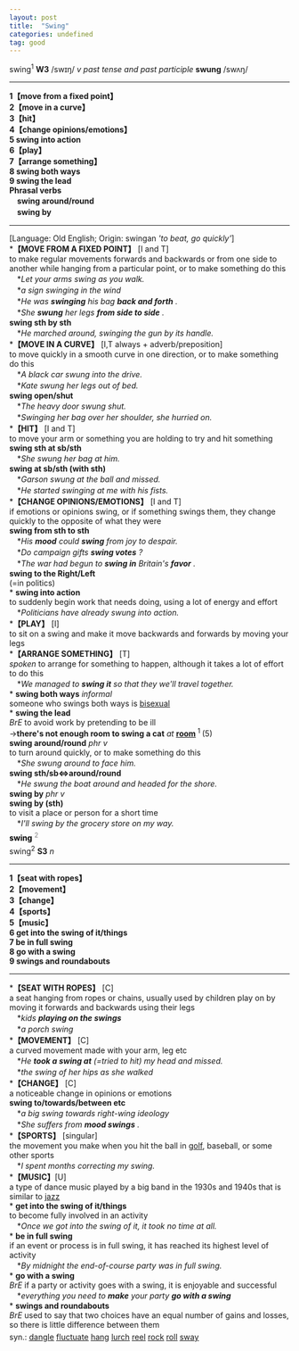 ```yaml
---
layout: post
title:  "Swing"
categories: undefined
tag: good
---
```

<DIV style="MARGIN: 0px 0px 5px">swing<SUP>1</SUP> <B>W3</B> /swɪŋ/ <I>v past tense and past participle</I> <B>swung</B> /swʌŋ/
<HR>
<B>1【move from a fixed point】</B><BR><B>2【move in a curve】</B><BR><B>3【hit】</B><BR><B>4【change opinions/emotions】</B><BR><B>5 swing into action</B><BR><B>6【play】</B><BR><B>7【arrange something】</B><BR><B>8 swing both ways</B><BR><B>9 swing the lead</B><BR><B>Phrasal verbs</B><BR>　<B>swing around/round</B><BR>　<B>swing by</B>
<HR>
[Language: Old English; Origin: swingan <I>'to beat, go quickly'</I>]<BR>*<B>【MOVE FROM A FIXED POINT】</B> [I and T]<BR>to make regular movements forwards and backwards or from one side to another while hanging from a particular point, or to make something do this<BR>　*<I>Let your arms swing as you walk.</I><BR>　*<I>a sign swinging in the wind</I><BR>　*<I>He was <B>swinging</B> his bag <B>back and forth</B> .</I><BR>　*<I>She <B>swung</B> her legs <B>from side to side</B> .</I><BR><B>swing sth by sth</B><BR>　*<I>He marched around, swinging the gun by its handle.</I><BR>*<B>【MOVE IN A CURVE】</B> [I,T always + adverb/preposition]<BR>to move quickly in a smooth curve in one direction, or to make something do this<BR>　*<I>A black car swung into the drive.</I><BR>　*<I>Kate swung her legs out of bed.</I><BR><B>swing open/shut</B><BR>　*<I>The heavy door swung shut.</I><BR>　*<I>Swinging her bag over her shoulder, she hurried on.</I><BR>*<B>【HIT】</B> [I and T]<BR>to move your arm or something you are holding to try and hit something<BR><B>swing sth at sb/sth</B><BR>　*<I>She swung her bag at him.</I><BR><B>swing at sb/sth (with sth)</B><BR>　*<I>Garson swung at the ball and missed.</I><BR>　*<I>He started swinging at me with his fists.</I><BR>*<B>【CHANGE OPINIONS/EMOTIONS】</B> [I and T]<BR>if emotions or opinions swing, or if something swings them, they change quickly to the opposite of what they were<BR><B>swing from sth to sth</B><BR>　*<I>His <B>mood</B> could <B>swing</B> from joy to despair.</I><BR>　*<I>Do campaign gifts <B>swing votes</B> ?</I><BR>　*<I>The war had begun to <B>swing in</B> Britain's <B>favor</B> .</I><BR><B>swing to the Right/Left</B><BR>(=in politics) <BR>* <B>swing into action</B><BR>to suddenly begin work that needs doing, using a lot of energy and effort<BR>　*<I>Politicians have already swung into action.</I><BR>*<B>【PLAY】</B> [I]<BR>to sit on a swing and make it move backwards and forwards by moving your legs<BR>*<B>【ARRANGE SOMETHING】</B> [T]<BR><I>spoken</I> to arrange for something to happen, although it takes a lot of effort to do this<BR>　*<I>We managed to <B>swing it</B> so that they we'll travel together.</I><BR>* <B>swing both ways</B> <I>informal</I> <BR>someone who swings both ways is <A href="{{ site.baseurl }}/bisexual"><U>bisexual</U></A><BR>* <B>swing the lead</B><BR><I>BrE</I> to avoid work by pretending to be ill<BR>→<B>there's not enough room to swing a cat</B> <I>at</I> <B><A href="{{ site.baseurl }}/room"><U>room</U></A> </B><SUP>1 </SUP>(5)<BR><B>swing around/round</B> <I>phr v</I><BR>to turn around quickly, or to make something do this<BR>　*<I>She swung around to face him.</I><BR><B>swing sth/sb⇔around/round</B><BR>　*<I>He swung the boat around and headed for the shore.</I><BR><B>swing by</B> <I>phr v</I><BR><B>swing by (sth)</B><BR>to visit a place or person for a short time<BR>　*<I>I'll swing by the grocery store on my way.</I></DIV>
<DIV style="COLOR: #808080; MARGIN: 0px 0px 5px; LINE-HEIGHT: normal"><SPAN style="FONT-SIZE: 10.5pt; COLOR: #000000; LINE-HEIGHT: normal"><B>swing</B></SPAN> <SUP style="FONT-SIZE: 83%; LINE-HEIGHT: normal">2</SUP> </DIV>
<DIV style="MARGIN: 0px 0px 5px">swing<SUP>2</SUP> <B>S3</B> <I>n</I> <BR>
<HR>
<B>1【seat with ropes】</B><BR><B>2【movement】</B><BR><B>3【change】</B><BR><B>4【sports】</B><BR><B>5【music】</B><BR><B>6 get into the swing of it/things</B><BR><B>7 be in full swing</B><BR><B>8 go with a swing</B><BR><B>9 swings and roundabouts</B>
<HR>
*<B>【SEAT WITH ROPES】</B> [C] <BR>a seat hanging from ropes or chains, usually used by children play on by moving it forwards and backwards using their legs<BR>　*<I>kids <B>playing on the swings</B> </I><BR>　*<I>a porch swing</I><BR>*<B>【MOVEMENT】</B> [C] <BR>a curved movement made with your arm, leg etc<BR>　*<I>He <B>took a swing at</B> (=tried to hit) my head and missed.</I><BR>　*<I>the swing of her hips as she walked</I><BR>*<B>【CHANGE】</B> [C] <BR>a noticeable change in opinions or emotions<BR><B>swing to/towards/between etc</B><BR>　*<I>a big swing towards right-wing ideology</I><BR>　*<I>She suffers from <B>mood swings</B> .</I><BR>*<B>【SPORTS】</B> [singular]<BR>the movement you make when you hit the ball in <A href="{{ site.baseurl }}/golf"><U>golf</U></A>, baseball, or some other sports<BR>　*<I>I spent months correcting my swing.</I><BR>*<B>【MUSIC】</B>[U]<BR>a type of dance music played by a big band in the 1930s and 1940s that is similar to <A href="{{ site.baseurl }}/jazz"><U>jazz</U></A><BR>* <B>get into the swing of it/things</B><BR>to become fully involved in an activity<BR>　*<I>Once we got into the swing of it, it took no time at all.</I><BR>* <B>be in full swing</B><BR>if an event or process is in full swing, it has reached its highest level of activity<BR>　*<I>By midnight the end-of-course party was in full swing.</I><BR>* <B>go with a swing</B><BR><I>BrE</I> if a party or activity goes with a swing, it is enjoyable and successful<BR>　*<I>everything you need to <B>make</B> your party <B>go with a swing</B> </I><BR>* <B>swings and roundabouts</B><BR><I>BrE</I> used to say that two choices have an equal number of gains and losses, so there is little difference between them</DIV>
<DIV style="MARGIN: 0px 0px 5px">
<DIV style="MARGIN: 4px 0px">syn.: <A href="{{ site.baseurl }}/dangle"><U>dangle</U></A> <A href="{{ site.baseurl }}/fluctuate"><U>fluctuate</U></A> <A href="{{ site.baseurl }}/hang"><U>hang</U></A> <A href="{{ site.baseurl }}/lurch"><U>lurch</U></A> <A href="{{ site.baseurl }}/reel"><U>reel</U></A> <A href="{{ site.baseurl }}/rock"><U>rock</U></A> <A href="{{ site.baseurl }}/roll"><U>roll</U></A> <A href="{{ site.baseurl }}/sway"><U>sway</U></A></DIV></DIV>
